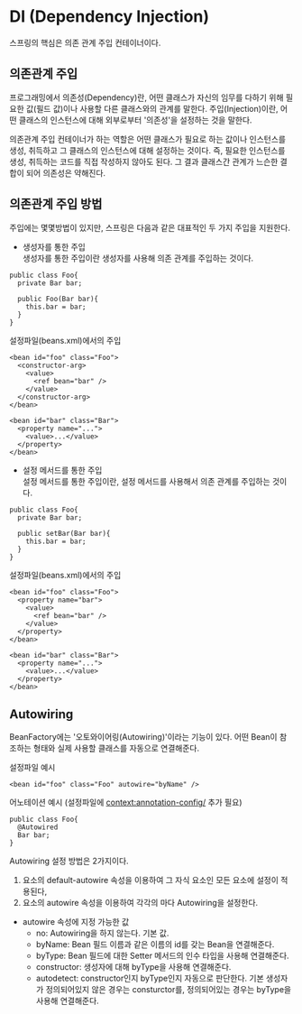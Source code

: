# DI (Dependency Injection)
 스프링의 핵심은 의존 관계 주입 컨테이너이다.
 
 ## 의존관계 주입
 프로그래밍에서 의존성(Dependency)란, 어떤 클래스가 자신의 임무를 다하기 위해 필요한 값(필드 값)이나 사용할 다른 클래스와의 관계를 말한다.
 주입(Injection)이란, 어떤 클래스의 인스턴스에 대해 외부로부터 '의존성'을 설정하는 것을 말한다.
 
 의존관계 주입 컨테이너가 하는 역할은 어떤 클래스가 필요로 하는 값이나 인스턴스를 생성, 취득하고 그 클래스의 인스턴스에 대해 설정하는 것이다. 즉, 필요한 인스턴스를 생성, 취득하는 코드를 직접 작성하지 않아도 된다. 그 결과 클래스간 관계가 느슨한 결합이 되어 의존성은 약해진다.
 
 ## 의존관계 주입 방법
 주입에는 몇몇방법이 있지만, 스프링은 다음과 같은 대표적인 두 가지 주입을 지원한다.
 
 - 생성자를 통한 주입<br>
   생성자를 통한 주입이란 생성자를 사용해 의존 관계를 주입하는 것이다.
```
public class Foo{
  private Bar bar;
  
  public Foo(Bar bar){
    this.bar = bar;
  }
}
```
  설정파일(beans.xml)에서의 주입
```
<bean id="foo" class="Foo">
  <constructor-arg>
    <value>
      <ref bean="bar" />
    </value>
  </constructor-arg>
</bean>

<bean id="bar" class="Bar">
  <property name="...">
    <value>...</value>
  </property>
</bean>

```
 - 설정 메서드를 통한 주입<br>
  설정 메서드를 통한 주입이란, 설정 메서드를 사용해서 의존 관계를 주입하는 것이다.
```
public class Foo{
  private Bar bar;
  
  public setBar(Bar bar){
    this.bar = bar;
  }
}
```
  설정파일(beans.xml)에서의 주입
```
<bean id="foo" class="Foo">
  <property name="bar">
    <value>
      <ref bean="bar" />
    </value>
  </property>
</bean>

<bean id="bar" class="Bar">
  <property name="...">
    <value>...</value>
  </property>
</bean>

```

## Autowiring
BeanFactory에는 '오토와이어링(Autowiring)'이라는 기능이 있다. 어떤 Bean이 참조하는 형태와 실제 사용할 클래스를 자동으로 연결해준다.

설정파일 예시
```
<bean id="foo" class="Foo" autowire="byName" />
```

어노테이션 예시 (설정파일에 <context:annotation-config/> 추가 필요)
```
public class Foo{
  @Autowired
  Bar bar;
}
```
Autowiring 설정 방법은 2가지이다.
1. <beans> 요소의 default-autowire 속성을 이용하여 그 자식 요소인 모든 <bean> 요소에 설정이 적용된다,
2. <bean> 요소의 autowire 속성을 이용하여 각각의 <bean> 마다 Autowiring을 설정한다.

- autowire 속성에 지정 가능한 값
  - no: Autowiring을 하지 않는다. 기본 값.
  - byName: Bean 필드 이름과 같은 이름의 id를 갖는 Bean을 연결해준다.
  - byType: Bean 필드에 대한 Setter 메서드의 인수 타입을 사용해 연결해준다.
  - constructor: 생성자에 대해 byType을 사용해 연결해준다.
  - autodetect: constructor인지 byType인지 자동으로 판단한다. 기본 생성자가 정의되어있지 않은 경우는 consturctor를, 정의되어있는 경우는 byType을 사용해 연결해준다.
